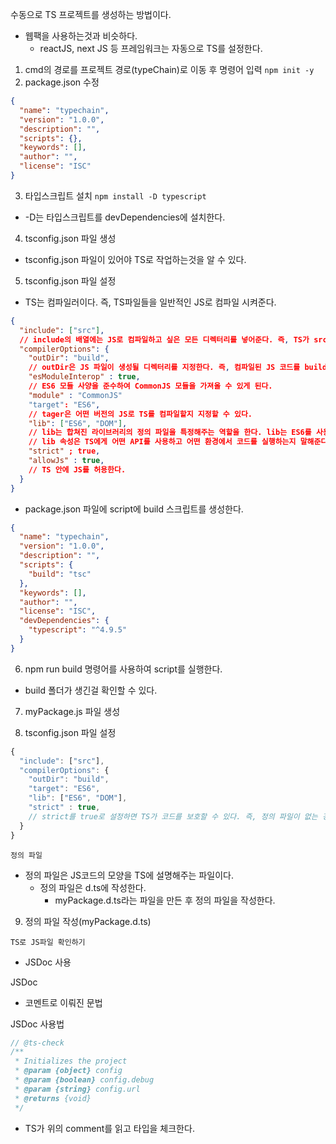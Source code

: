 수동으로 TS 프로젝트를 생성하는 방법이다.

- 웹팩을 사용하는것과 비슷하다.
  - reactJS, next JS 등 프레임워크는 자동으로 TS를 설정한다.

1. cmd의 경로를 프로젝트 경로(typeChain)로 이동 후 명령어 입력
   `npm init -y`
2. package.json 수정

```json
{
  "name": "typechain",
  "version": "1.0.0",
  "description": "",
  "scripts": {},
  "keywords": [],
  "author": "",
  "license": "ISC"
}
```

3. 타입스크립트 설치
   `npm install -D typescript`

- -D는 타입스크립트를 devDependencies에 설치한다.

4. tsconfig.json 파일 생성

- tsconfig.json 파일이 있어야 TS로 작업하는것을 알 수 있다.

5. tsconfig.json 파일 설정

- TS는 컴파일러이다. 즉, TS파일들을 일반적인 JS로 컴파일 시켜준다.

```json
{
  "include": ["src"],
  // include의 배열에는 JS로 컴파일하고 싶은 모든 디렉터리를 넣어준다. 즉, TS가 src의 모든 파일을 확인하는 것을 의미한다.
  "compilerOptions": {
    "outDir": "build",
    // outDir은 JS 파일이 생성될 디렉터리를 지정한다. 즉, 컴파일된 JS 코드를 build라는 폴더에 넣는다고 명시한다.
    "esModuleInterop" : true,
    // ES6 모듈 사양을 준수하여 CommonJS 모듈을 가져올 수 있게 된다.
    "module" : "CommonJS"
    "target": "ES6",
    // tager은 어떤 버전의 JS로 TS를 컴파일할지 지정할 수 있다.
    "lib": ["ES6", "DOM"],
    // lib는 합쳐진 라이브러리의 정의 파일을 특정해주는 역할을 한다. lib는 ES6를 사용하며, 브라우저 위에서 실행한다고 특정한다. 즉, TS는 개발자가 사용할 API가 무엇인지 알기 때문에 자동완성 기능을 제공할 수 있다.
    // lib 속성은 TS에게 어떤 API를 사용하고 어떤 환경에서 코드를 실행하는지 말해준다.
    "strict" ; true,
    "allowJs" : true,
    // TS 안에 JS를 허용한다.
  }
}
```

- package.json 파일에 script에 build 스크립트를 생성한다.

```json
{
  "name": "typechain",
  "version": "1.0.0",
  "description": "",
  "scripts": {
    "build": "tsc"
  },
  "keywords": [],
  "author": "",
  "license": "ISC",
  "devDependencies": {
    "typescript": "^4.9.5"
  }
}
```

6. npm run build 명령어를 사용하여 script를 실행한다.

- build 폴더가 생긴걸 확인할 수 있다.

7. myPackage.js 파일 생성

8. tsconfig.json 파일 설정

```js
{
  "include": ["src"],
  "compilerOptions": {
    "outDir": "build",
    "target": "ES6",
    "lib": ["ES6", "DOM"],
    "strict" : true,
    // strict를 true로 설정하면 TS가 코드를 보호할 수 있다. 즉, 정의 파일이 없는 경우에도 에러를 발생시킨다.
  }
}
```

`정의 파일`

- 정의 파일은 JS코드의 모양을 TS에 설명해주는 파일이다.
  - 정의 파일은 d.ts에 작성한다.
    - myPackage.d.ts라는 파일을 만든 후 정의 파일을 작성한다.

9. 정의 파일 작성(myPackage.d.ts)

`TS로 JS파일 확인하기`

- JSDoc 사용

JSDoc

- 코멘트로 이뤄진 문법

JSDoc 사용법

```js
// @ts-check
/**
 * Initializes the project
 * @param {object} config
 * @param {boolean} config.debug
 * @param {string} config.url
 * @returns {void}
 */
```

- TS가 위의 comment를 읽고 타입을 체크한다.
